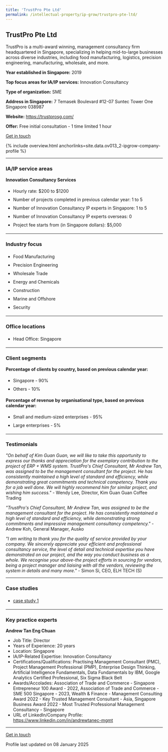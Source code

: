 ```yaml
---
title: 'TrustPro Pte Ltd'
permalink: /intellectual-property/ip-grow/trustpro-pte-ltd/
---
```


## TrustPro Pte Ltd

TrustPro is a multi-award winning, management consultancy firm headquartered in Singapore, specializing in helping mid-to-large businesses across diverse industries, including food manufacturing, logistics, precision engineering, manufacturing, wholesale, and more.

<b>Year established in Singapore:</b> 2019

<b>Top focus areas for IA/IP services:</b> Innovation Consultancy

<b>Type of organization:</b> SME

<b>Address in Singapore:</b> 7 Temasek Boulevard #12-07 Suntec Tower One Singapore 038987

<b>Website:</b> <a href='https://trustprosg.com/'>https://trustprosg.com/</a>

<b>Offer:</b> Free initial consultation - 1 time limited 1 hour

<a class='btn' href='https://form.gov.sg/67d7d2c90f7aa61f9c9c9c0e' target='_blank' rel='noopener'>Get in touch</a>

{% include overview.html anchorlinks=site.data.ov013_2-ipgrow-company-profile %}

---
<a name='ip-related-service-areas'></a>
### IA/IP service areas

**Innovation Consultancy Services**

<ul>
<li style='line-height: 27px; margin: 0px 0px !important'>Hourly rate:  $200 to $1200</li>
<li style='line-height: 27px; margin: 0px 0px !important'>Number of projects completed in previous calendar year: 1 to 5</li>
<li style='line-height: 27px; margin: 0px 0px !important'>Number of Innovation Consultancy IP experts in Singapore: 1 to 5</li>
<li style='line-height: 27px; margin: 0px 0px !important'>Number of Innovation Consultancy IP experts overseas: 0</li>
<li style='line-height: 27px; margin: 0px 0px !important'>Project fee starts from (in Singapore dollars):  $5,000</li>
</ul>

---
<a name='industry-focus'></a>
### Industry focus

<ul><li style='line-height: 27px; margin: 0px 0px !important'> Food Manufacturing</li><li style='line-height: 27px; margin: 0px 0px !important'>Precision Engineering</li><li style='line-height: 27px; margin: 0px 0px !important'>Wholesale Trade</li><li style='line-height: 27px; margin: 0px 0px !important'>Energy and Chemicals</li><li style='line-height: 27px; margin: 0px 0px !important'>Construction</li><li style='line-height: 27px; margin: 0px 0px !important'>Marine and Offshore</li><li style='line-height: 27px; margin: 0px 0px !important'>Security</li></ul>

---
<a name='office-locations'></a>
### Office locations

<ul><li style='line-height: 27px; margin: 0px 0px !important'> Head Office: Singapore</li></ul>

---
<a name='client-segments'></a>
### Client segments

**Percentage of clients by country, based on previous calendar year:**

<ul><li style='line-height: 27px; margin: 0px 0px !important'> Singapore - 90%</li><li style='line-height: 27px; margin: 0px 0px !important'>Others - 10%</li></ul>

**Percentage of revenue by organisational type, based on previous calendar year:**

<ul><li style='line-height: 27px; margin: 0px 0px !important'> Small and medium-sized enterprises - 95%</li><li style='line-height: 27px; margin: 0px 0px !important'>Large enterprises - 5%</li></ul>

---
<a name='testimonials'></a>
### Testimonials

*"On behalf of Kim Guan Guan, we will like to take this opportunity to express our thanks and appreciation for the exemplary contribution to the project of ERP + WMS system. TrustPro's Chief Consultant, Mr Andrew Tan, was assigned to be the management consultant for the project. He has consistently maintained a high level of standard and efficiency, while demonstrating great commitments and technical competency.  Thank you for a job well done.  We will highly recommend him for similar project, and wishing him success."* - Wendy Lee, Director, Kim Guan Guan Coffee Trading

*"TrustPro's Chief Consultant, Mr Andrew Tan, was assigned to be the management consultant for the project. He has consistently maintained a high level of standard and efficiency, while demonstrating strong commitments and impressive management consultancy competency."* - Andrew Koh, General Manager, Ausko

*"I am writing to thank you for the quality of service provided by your company. We sincerely appreciate your efficient and professional consultancy service, the level of detail and technical expertise you have demonstrated on our project, and the way you conduct business as a whole.  We recognise your above-the project efforts in sourcing for vendors, being a project manager and liaising with all the vendors, reviewing the system in details and many more."* - Simon Si, CEO, ELH TECH (S)



---
<a name='case-studies'></a>
### Case studies

<ul><li style='line-height: 27px; margin: 0px 0px !important'> <a href="https://trustprosg.com/our-projects/" target="_blank" rel="noopener">case study 1</a></li></ul>

---
<a name='key-practice-experts'></a>
### Key practice experts

**Andrew Tan Eng Chuan**

- Job Title: Director
- Years of Experience: 20 years
- Location: Singapore
- IA/IP-Related Expertise: Innovation Consultancy
- Certifications/Qualifications: Practising Management Consultant (PMC), Project Management Professional (PMP), Enterprise Design Thinking, Artificial Intelligence Fundamentals, Data Fundamentals by IBM, Google Analytics Certified Professional, Six Sigma Black Belt
- Awards/Accolades: Association of Trade and Commerce - Singapore Entrepreneur 100 Award - 2022, Association of Trade and Commerce - SME 500 Singapore - 2023, Wealth & Finance - Management Consulting Award 2022 - Key Trusted Management Consultant - Asia, Singapore Business Award 2022 - Most Trusted Professional Management Consultancy - Singapore
- URL of LinkedIn/Company Profile: <a href="https://www.linkedin.com/in/andrewtanec-mgmt" target="_blank" rel="noopener">https://www.linkedin.com/in/andrewtanec-mgmt</a>


---
<p>
<a class='btn' href='https://form.gov.sg/67d7d2c90f7aa61f9c9c9c0e' target='_blank' rel='noopener'>Get in touch</a>
</p>
Profile last updated on 08 January 2025
